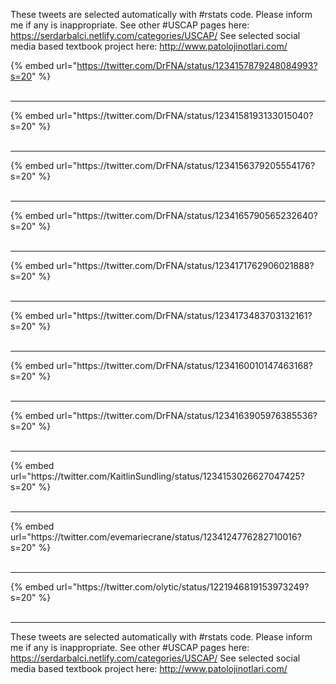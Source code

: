 

These tweets are selected automatically with #rstats code. Please inform me if any is inappropriate.
See other #USCAP pages here: https://serdarbalci.netlify.com/categories/USCAP/ 
See selected social media based textbook project here: http://www.patolojinotlari.com/

{% embed url="https://twitter.com/DrFNA/status/1234157879248084993?s=20" %}<br>
<br>
<hr>
{% embed url="https://twitter.com/DrFNA/status/1234158193133015040?s=20" %}<br>
<br>
<hr>
{% embed url="https://twitter.com/DrFNA/status/1234156379205554176?s=20" %}<br>
<br>
<hr>
{% embed url="https://twitter.com/DrFNA/status/1234165790565232640?s=20" %}<br>
<br>
<hr>
{% embed url="https://twitter.com/DrFNA/status/1234171762906021888?s=20" %}<br>
<br>
<hr>
{% embed url="https://twitter.com/DrFNA/status/1234173483703132161?s=20" %}<br>
<br>
<hr>
{% embed url="https://twitter.com/DrFNA/status/1234160010147463168?s=20" %}<br>
<br>
<hr>
{% embed url="https://twitter.com/DrFNA/status/1234163905976385536?s=20" %}<br>
<br>
<hr>
{% embed url="https://twitter.com/KaitlinSundling/status/1234153026627047425?s=20" %}<br>
<br>
<hr>
{% embed url="https://twitter.com/evemariecrane/status/1234124776282710016?s=20" %}<br>
<br>
<hr>
{% embed url="https://twitter.com/olytic/status/1221946819153973249?s=20" %}<br>
<br>
<hr>


These tweets are selected automatically with #rstats code. Please inform me if any is inappropriate.
See other #USCAP pages here: https://serdarbalci.netlify.com/categories/USCAP/ 
See selected social media based textbook project here: http://www.patolojinotlari.com/
